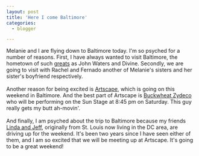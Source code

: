 ```yaml
---
layout: post
title: 'Here I come Baltimore'
categories:
  - blogger

---
```


Melanie and I are flying down to Baltimore today.  I'm so psyched for a number of reasons.  First, I have always wanted to visit Baltimore, the hometown of such <a href="http://www.thecave.com/archive/2002_07_01_archive.aspx#85269605">greats</a> as John Waters and Divine.  Secondly, we are going to visit with Rachel and Fernado another of Melanie's sisters and her sister's boyfriend respectively.
<br />
<br />Another reason for being excited is <a href="http://www.artscape.org">Artscape</a>, which is going on this weekend in Baltimore.  And the best part of Artscape is <a href="http://www.allmusic.com/cg/amg.dll?p=amg&amp;sql=B4gjteaz04xg7">Buckwheat Zydeco</a> who will be performing on the Sun Stage at 8:45 pm on Saturday.  This guy really gets my butt ah-movin'.
<br />
<br />And finally, I am psyched about the trip to Baltimore because my friends <a href="http://www.kirbyland.net/photoroom/20000317-Jan%20and%20Tim's%20Wedding/P1010023.JPG">Linda and Jeff</a>, originally from St. Louis now living in the DC area, are driving up for the weekend.  It's been two years since I have seen either of them, and I am so excited that we will be meeting up at Artscape.  It's going to be a great weekend!
